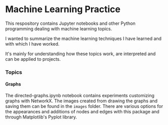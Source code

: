 # Machine Learning Practice
This respository contains Jupyter notebooks and other Python programming dealing with machine learning topics.

I wanted to summarize the machine learning techniques I have learned and with which I have worked.

It's mainly for understanding how these topics work, are interpreted and can be applied to projects.

### Topics

#### Graphs
The directed-graphs.ipynb notebook contains experiments customizing graphs with NetworkX.  The images created from drawing the graphs and saving them can be found in the `images` folder.  There are various options for the appearances and additions of nodes and edges with this package and through Matplotlib's Pyplot library.